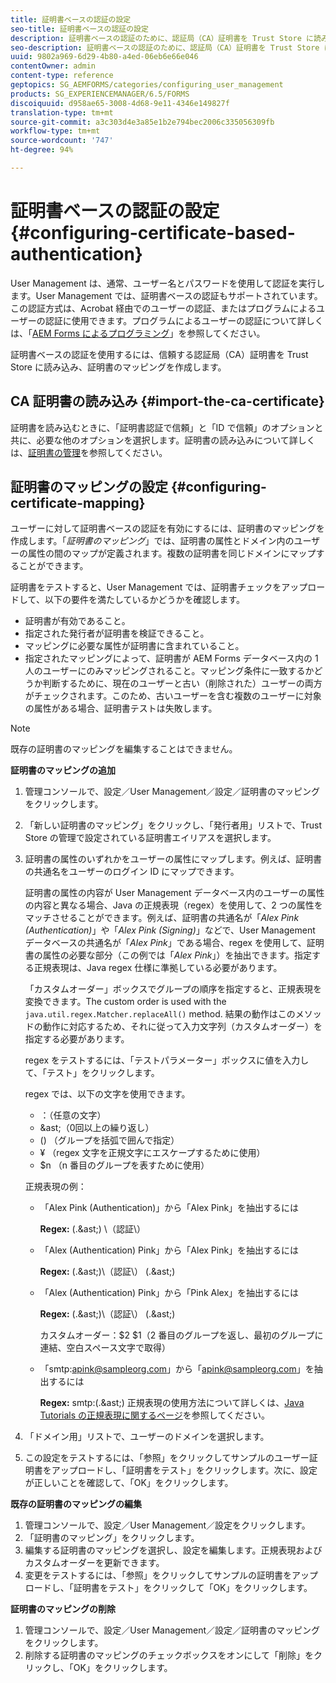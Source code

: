 ```yaml
---
title: 証明書ベースの認証の設定
seo-title: 証明書ベースの認証の設定
description: 証明書ベースの認証のために、認証局（CA）証明書を Trust Store に読み込み、証明書のマッピングを作成します。
seo-description: 証明書ベースの認証のために、認証局（CA）証明書を Trust Store に読み込み、証明書のマッピングを作成します。
uuid: 9802a969-6d29-4b80-a4ed-06eb6e66e046
contentOwner: admin
content-type: reference
geptopics: SG_AEMFORMS/categories/configuring_user_management
products: SG_EXPERIENCEMANAGER/6.5/FORMS
discoiquuid: d958ae65-3008-4d68-9e11-4346e149827f
translation-type: tm+mt
source-git-commit: a3c303d4e3a85e1b2e794bec2006c335056309fb
workflow-type: tm+mt
source-wordcount: '747'
ht-degree: 94%

---
```



# 証明書ベースの認証の設定 {#configuring-certificate-based-authentication}

User Management は、通常、ユーザー名とパスワードを使用して認証を実行します。User Management では、証明書ベースの認証もサポートされています。この認証方式は、Acrobat 経由でのユーザーの認証、またはプログラムによるユーザーの認証に使用できます。プログラムによるユーザーの認証について詳しくは、「[AEM Forms によるプログラミング](https://www.adobe.com/go/learn_aemforms_programming_63)」を参照してください。

証明書ベースの認証を使用するには、信頼する認証局（CA）証明書を Trust Store に読み込み、証明書のマッピングを作成します。

## CA 証明書の読み込み {#import-the-ca-certificate}

証明書を読み込むときに、「証明書認証で信頼」と「ID で信頼」のオプションと共に、必要な他のオプションを選択します。証明書の読み込みについて詳しくは、[証明書の管理](/help/forms/using/admin-help/certificates.md#managing-certificates)を参照してください。

## 証明書のマッピングの設定 {#configuring-certificate-mapping}

ユーザーに対して証明書ベースの認証を有効にするには、証明書のマッピングを作成します。「*証明書のマッピング*」では、証明書の属性とドメイン内のユーザーの属性の間のマップが定義されます。複数の証明書を同じドメインにマップすることができます。

証明書をテストすると、User Management では、証明書チェックをアップロードして、以下の要件を満たしているかどうかを確認します。

* 証明書が有効であること。
* 指定された発行者が証明書を検証できること。
* マッピングに必要な属性が証明書に含まれていること。
* 指定されたマッピングによって、証明書が AEM Forms データベース内の 1 人のユーザーにのみマッピングされること。マッピング条件に一致するかどうか判断するために、現在のユーザーと古い（削除された）ユーザーの両方がチェックされます。このため、古いユーザーを含む複数のユーザーに対象の属性がある場合、証明書テストは失敗します。

>[!NOTE]
>
>既存の証明書のマッピングを編集することはできません。

**証明書のマッピングの追加**

1. 管理コンソールで、設定／User Management／設定／証明書のマッピングをクリックします。
1. 「新しい証明書のマッピング」をクリックし、「発行者用」リストで、Trust Store の管理で設定されている証明書エイリアスを選択します。
1. 証明書の属性のいずれかをユーザーの属性にマップします。例えば、証明書の共通名をユーザーのログイン ID にマップできます。

   証明書の属性の内容が User Management データベース内のユーザーの属性の内容と異なる場合、Java の正規表現（regex）を使用して、2 つの属性をマッチさせることができます。例えば、証明書の共通名が「*Alex Pink (Authentication)*」や「*Alex Pink (Signing)*」などで、User Management データベースの共通名が「*Alex Pink*」である場合、regex を使用して、証明書の属性の必要な部分（この例では「*Alex Pink*」）を抽出できます。指定する正規表現は、Java regex 仕様に準拠している必要があります。

   「カスタムオーダー」ボックスでグループの順序を指定すると、正規表現を変換できます。The custom order is used with the `java.util.regex.Matcher.replaceAll()` method. 結果の動作はこのメソッドの動作に対応するため、それに従って入力文字列（カスタムオーダー）を指定する必要があります。

   regex をテストするには、「テストパラメーター」ボックスに値を入力して、「テスト」をクリックします。

   regex では、以下の文字を使用できます。

   * ：（任意の文字）
   * &amp;ast;（0回以上の繰り返し）
   * () （グループを括弧で囲んで指定）
   * ¥ （regex 文字を正規文字にエスケープするために使用）
   * $n （n 番目のグループを表すために使用）

   正規表現の例：

   * 「Alex Pink (Authentication)」から「Alex Pink」を抽出するには

      **Regex:** (.&amp;ast;) \（認証\）

   * 「Alex (Authentication) Pink」から「Alex Pink」を抽出するには

      **Regex:** (.&amp;ast;)\（認証\） (.&amp;ast;)

   * 「Alex (Authentication) Pink」から「Pink Alex」を抽出するには

      **Regex:** (.&amp;ast;)\（認証\） (.&amp;ast;)

      カスタムオーダー：$2 $1（2 番目のグループを返し、最初のグループに連結、空白スペース文字で取得）

   * 「smtp:apink@sampleorg.com」から「apink@sampleorg.com」を抽出するには

      **Regex:** smtp:(.&amp;ast;)
   正規表現の使用方法について詳しくは、[Java Tutorials の正規表現に関するページ](https://java.sun.com/docs/books/tutorial/essential/regex/)を参照してください。

1. 「ドメイン用」リストで、ユーザーのドメインを選択します。
1. この設定をテストするには、「参照」をクリックしてサンプルのユーザー証明書をアップロードし、「証明書をテスト」をクリックします。次に、設定が正しいことを確認して、「OK」をクリックします。

**既存の証明書のマッピングの編集**

1. 管理コンソールで、設定／User Management／設定をクリックします。
1. 「証明書のマッピング」をクリックします。
1. 編集する証明書のマッピングを選択し、設定を編集します。正規表現およびカスタムオーダーを更新できます。
1. 変更をテストするには、「参照」をクリックしてサンプルの証明書をアップロードし、「証明書をテスト」をクリックして「OK」をクリックします。

**証明書のマッピングの削除**

1. 管理コンソールで、設定／User Management／設定／証明書のマッピングをクリックします。
1. 削除する証明書のマッピングのチェックボックスをオンにして「削除」をクリックし、「OK」をクリックします。

